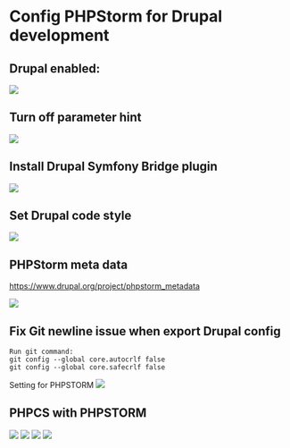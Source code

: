 # Config PHPStorm for Drupal development

## Drupal enabled:

![](https://github.com/flashvnn/drupal-snippets/blob/master/drupal-enable.jpg)

## Turn off parameter hint
![](https://github.com/flashvnn/drupal-snippets/blob/master/2019-10-21_10h02_50.jpg)

## Install Drupal Symfony Bridge plugin
![](https://github.com/flashvnn/drupal-snippets/blob/master/2019-10-21_10h03_47.jpg)

## Set Drupal code style
![](https://github.com/flashvnn/drupal-snippets/blob/master/drupal-code-style.jpg)


## PHPStorm meta data

https://www.drupal.org/project/phpstorm_metadata

![](https://www.drupal.org/files/project-images/phpstorm_metadata.png)


## Fix Git newline issue when export Drupal config
```
Run git command:
git config --global core.autocrlf false
git config --global core.safecrlf false
```
Setting for PHPSTORM
![](https://github.com/flashvnn/drupal-snippets/blob/master/2019-10-23_13h23_19.jpg)

## PHPCS with PHPSTORM

![](https://github.com/flashvnn/drupal-snippets/blob/master/phpcs-1.jpg)
![](https://github.com/flashvnn/drupal-snippets/blob/master/phpcs-2.jpg)
![](https://github.com/flashvnn/drupal-snippets/blob/master/phpcs-3.jpg)
![](https://github.com/flashvnn/drupal-snippets/blob/master/phpcs4.jpg)
